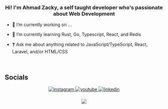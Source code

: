 
 ### <div align="center">Hi! I'm Ahmad Zacky, a self taught developer who's passionate about Web Development</div>  
  

- 🔭 I’m currently working on ...
  

- 🌱 I’m currently learning Rust, Go, Typescript, React, and Redis
  

- ❓ Ask me about anything related to JavaScript/TypeScript, React, Laravel, and/or HTML/CSS
  

<br/>  


## Socials
<div align="center">
<a href="https://instagram.com/_ahmad.zacky_" target="_blank">
<img src=https://img.shields.io/badge/instagram-%23000000.svg?&style=for-the-badge&logo=instagram&logoColor=white alt=instagram style="margin-bottom: 5px;" />
</a>
<a href="https://www.youtube.com/@zackfx1689" target="_blank">
<img src=https://img.shields.io/badge/youtube-%23EE4831.svg?&style=for-the-badge&logo=youtube&logoColor=white alt=youtube style="margin-bottom: 5px;" />
</a>
<a href="https://linkedin.com/in/rugefx" target="_blank">
<img src=https://img.shields.io/badge/linkedin-%231E77B5.svg?&style=for-the-badge&logo=linkedin&logoColor=white alt=linkedin style="margin-bottom: 5px;" />
</a>  
</div>  

 <br/>

<div align="center">
<img src="https://komarev.com/ghpvc/?username=rugefx&&style=flat-square" align="center" />
</div>  
  

<br/>  
